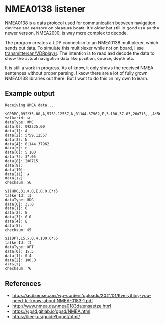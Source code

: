 # NMEA0138 listener

NMEA0138 is a data protocol used for communication between navigation devices and sensors on pleasure boats.
It's older but still in good use as the newer version, NMEA2000, is way more complex to decode.

The program creates a UDP connection to an NMEA0138 multiplexer, which sends out data.
To simulate this multiplexer while not on board, I use [transmitterdan/VDRplayer](https://github.com/transmitterdan/VDRplayer).
The intention is to read and decode the data to show the actual navigation data like position, course, depth etc.

It is still a work in progress. As of know, it only shows the received NMEA sentences without proper parsing. I know there are a lot of fully grown NMEA0138 libraries out there. But I want to do this on my own to learn.

## Example output

```plain
Receiving NMEA data...

$GPRMC,092235.00,A,5759.12557,N,01144.37962,E,5.100,37.05,200715,,,A*56
talkerId: GP
dataType: RMC
data[0]: 092235.00
data[1]: A
data[2]: 5759.12557
data[3]: N
data[4]: 01144.37962
data[5]: E
data[6]: 5.100
data[7]: 37.05
data[8]: 200715
data[9]:
data[10]:
data[11]: A
data[12]:
checksum: 56

$IIHDG,31.0,0,E,0.0,E*65
talkerId: II
dataType: HDG
data[0]: 31.0
data[1]: 0
data[2]: E
data[3]: 0.0
data[4]: E
data[5]:
checksum: 65

$IIDPT,15.5,0.4,100.0*76
talkerId: II
dataType: DPT
data[0]: 15.5
data[1]: 0.4
data[2]: 100.0
data[3]:
checksum: 76
```

## References

- <https://actisense.com/wp-content/uploads/2021/01/Everything-you-need-to-know-about-NMEA-0183-1.pdf>
- <http://www.nmea.de/nmea0183datensaetze.html>
- <https://gpsd.gitlab.io/gpsd/NMEA.html>
- <https://beej.us/guide/bgnet/html/>
